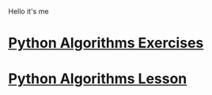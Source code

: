 Hello it's me
# [Python Algorithms Exercises](https://periodic-composer-55b.notion.site/Python-Algorithms-Exercises-e2dd4feaa42c49afa23e84111b88278e?pvs=4)

# [Python Algorithms Lesson](https://periodic-composer-55b.notion.site/Python-Algorithms-a42ec7e9a71a4fb3a78cae8d4feecf45?pvs=4)  
